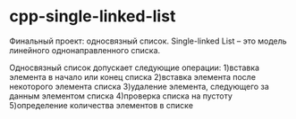 # cpp-single-linked-list
Финальный проект: односвязный список.
Single-linked List – это модель линейного однонаправленного списка.

Односвязный список допускает следующие операции:
  1)вставка элемента в начало или конец списка
  2)вставка элемента после некоторого элемента списка
  3)удаление элемента, следующего за данным элементом спискa
  4)проверка списка на пустоту
  5)определение количества элементов в списке
